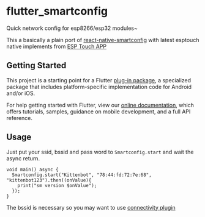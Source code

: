 # flutter_smartconfig

Quick network config for esp8266/esp32 modules~

This a basically a plain port of [react-native-smartconfig](https://github.com/tuanpmt/react-native-smartconfig) with latest esptouch native implements from [ESP Touch APP](https://github.com/EspressifApp)

## Getting Started

This project is a starting point for a Flutter
[plug-in package](https://flutter.dev/developing-packages/),
a specialized package that includes platform-specific implementation code for
Android and/or iOS.

For help getting started with Flutter, view our 
[online documentation](https://flutter.dev/docs), which offers tutorials, 
samples, guidance on mobile development, and a full API reference.

## Usage

Just put your ssid, bssid and pass word to `Smartconfig.start` and wait the async return.

```
void main() async {
  Smartconfig.start("Kittenbot", "78:44:fd:72:7e:68", "kittenbot123").then((onValue){
    print("sm version $onValue");  
  });
}
```

The bssid is necessary so you may want to use [connectivity plugin](https://github.com/flutter/plugins/tree/master/packages/connectivity)